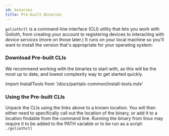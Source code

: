 ```yaml
---
id: binaries
title: Pre-built Binaries
---
```


`goliothctl` is a command-line interface (CLI) utility that lets you work with Golioth, from creating your account to registering devices to interacting with _device services_ (more on those later.) It runs on your local machine so you'll want to install the version that's appropriate for your operating system:

### Download Pre-built CLIs

We recommend working with the binaries to start with, as this will be the most up to date, and lowest complexity way to get started quickly. 

import InstallTools from '/docs/partials-common/install-tools.mdx'

<InstallTools/>

### Using the Pre-built CLIs

Unpack the CLIs using the links above to a known location. You will then either need to specifically call out the location of the binary, or add it to a location findable from the command line. Running the binary from linux may require it to be added to the PATH variable or to be run as a script: `./goliothctl`




<!-- #### APT (debian and ubuntu based distros)

Fisrt you need create an reference to our `.deb` repository in your linux. For that open your terminal and tap:
```
echo "deb [trusted=yes] https://repos.golioth.io/apt/ /" | sudo tee /etc/apt/sources.list.d/golioth.list
```

Your password migth be requested.

Next, you need update your list of packages locally
```
sudo apt update
```

Lastly, install the desired CLI. For `goliothctl`
```
sudo apt install goliothctl
```
For `coap-cli`
```
sudo apt install coap
```

To check if the CLI has been installed, run
```
goliothctl version
```

```
coap version
```

It must show the respective CLI version.

#### YUM/DNF (CentOS, Fedora, Red Hat, openSUSE, etc)

Fisrt of all, our `.rpm` package is compatible with both YUM and DNF pakcage managers. Chosse one and follow the steps.

You need create an reference to our `.rpm` repository in your linux. For that open your terminal and tap:
```
echo -en "[fury]
name=Golioth Linux Repo
baseurl=https://repos.golioth.io/yum/
enabled=1
gpgcheck=0\n" | sudo tee /etc/yum.repos.d/golioth.repo
```

Your password migth be requested.

Next, you just need install the desired CLI. For `goliothctl`
```
sudo dnf install goliothctl
```
For `coap-cli`
```
sudo dnf install coap
```

To check if the CLI has been installed, run
```
goliothctl version
```

```
coap version
```

It must show the respective CLI version.


#### macOS (Homebrew)

:::note

During the developer preview CLIs on macOS will be distributed as a [Tap](https://docs.brew.sh/Taps) and will be published to the public Homebrew ecosystem in the future. Beta members can access [the GitHub repository that containst the tap](https://github.com/golioth/homebrew-tap).

:::

To enable the Golioth Tap globally, use

```
brew tap golioth/tap
```

The available CLIs are:

- `goliothctl`
- `coap`

Install them with `brew install`

```
brew install goliothctl coap
```

Alternatively you can also install the CLI directly (without adding a tap globally)

```
brew install golioth/tap/goliothctl
```

Verify that `goliothctl` is installed correctly by checking the version

```
$ goliothctl version
1.0.0
``` -->
